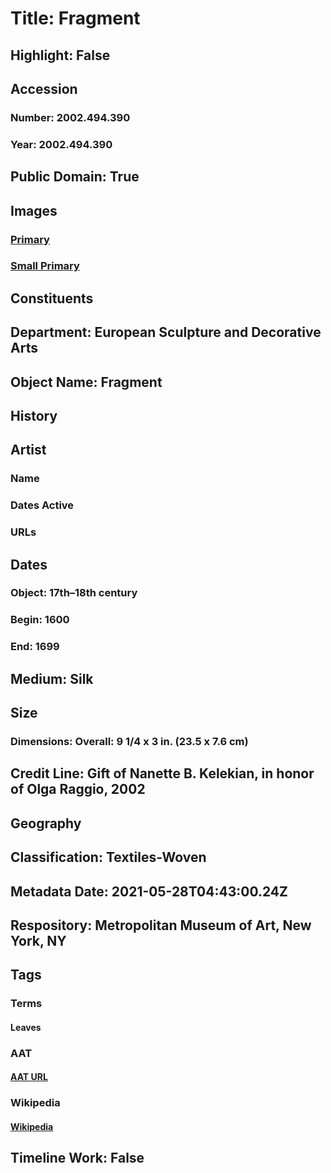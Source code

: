 # Title: Fragment
## Highlight: False
## Accession
### Number: 2002.494.390
### Year: 2002.494.390
## Public Domain: True
## Images
### [Primary](https://images.metmuseum.org/CRDImages/es/original/DP103636.jpg)
### [Small Primary](https://images.metmuseum.org/CRDImages/es/web-large/DP103636.jpg)
## Constituents
## Department: European Sculpture and Decorative Arts
## Object Name: Fragment
## History
## Artist
### Name
### Dates Active
### URLs
## Dates
### Object: 17th–18th century
### Begin: 1600
### End: 1699
## Medium: Silk
## Size
### Dimensions: Overall: 9 1/4 x 3 in. (23.5 x 7.6 cm)
## Credit Line: Gift of Nanette B. Kelekian, in honor of Olga Raggio, 2002
## Geography
## Classification: Textiles-Woven
## Metadata Date: 2021-05-28T04:43:00.24Z
## Respository: Metropolitan Museum of Art, New York, NY
## Tags
### Terms
#### Leaves
### AAT
#### [AAT URL](http://vocab.getty.edu/page/aat/300011892)
### Wikipedia
#### [Wikipedia]()
## Timeline Work: False